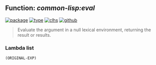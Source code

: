 ## Function: ***common-lisp:eval***
[![package](https://img.shields.io/badge/Package-COMMON--LISP-5f9ea0.svg?style=social&colorA=999999)](../) [![type](https://img.shields.io/badge/Type-Function-5f9ea0.svg?style=social&colorA=999999)](../#function) [![clhs](https://img.shields.io/badge/CLHS-EVAL-5f9ea0.svg?style=social&colorA=999999)](http://www.lispworks.com/documentation/HyperSpec/Body/f_eval.htm) [![github](https://img.shields.io/badge/GitHub-View_the_source-5f9ea0.svg?style=social&colorA=999999&logo=github)](https://github.com/sbcl/sbcl/blob/master/src/code/eval.lisp/) 

> Evaluate the argument in a null lexical environment, returning the
> result or results.

### Lambda list
```
(ORIGINAL-EXP)
```
